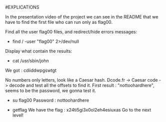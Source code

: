 #EXPLICATIONS

In the presentation video of the project we can see in the README that we have
to find the first file who can run only as flag00.

Find all the user flag00 files, and redirect/hide errors messages:
- find / -user "flag00" 2>/dev/null

Display what contain the results:
- cat /usr/sbin/john

We got : cdiiddwpgswtgt

No numbers only letters, look like a Caesar hash.
Dcode.fr -> Caesar code -> decode and test all the offsets to find it.
First result : "nottoohardhere", seems to be the password, we gonna test it.

- su flag00
Password : nottoohardhere

- getflag
We have the flag : x24ti5gi3x0ol2eh4esiuxas
Go to the next level!

